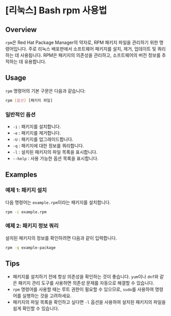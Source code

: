 # [리눅스] Bash rpm 사용법

## Overview
`rpm`은 Red Hat Package Manager의 약자로, RPM 패키지 파일을 관리하기 위한 명령어입니다. 주로 리눅스 배포판에서 소프트웨어 패키지를 설치, 제거, 업데이트 및 쿼리하는 데 사용됩니다. RPM은 패키지의 의존성을 관리하고, 소프트웨어의 버전 정보를 추적하는 데 유용합니다.

## Usage
`rpm` 명령어의 기본 구문은 다음과 같습니다:

```bash
rpm [옵션] [패키지 파일]
```

### 일반적인 옵션
- `-i` : 패키지를 설치합니다.
- `-e` : 패키지를 제거합니다.
- `-U` : 패키지를 업그레이드합니다.
- `-q` : 패키지에 대한 정보를 쿼리합니다.
- `-l` : 설치된 패키지의 파일 목록을 표시합니다.
- `--help` : 사용 가능한 옵션 목록을 표시합니다.

## Examples
### 예제 1: 패키지 설치
다음 명령어는 `example.rpm`이라는 패키지를 설치합니다.

```bash
rpm -i example.rpm
```

### 예제 2: 패키지 정보 쿼리
설치된 패키지의 정보를 확인하려면 다음과 같이 입력합니다.

```bash
rpm -q example-package
```

## Tips
- 패키지를 설치하기 전에 항상 의존성을 확인하는 것이 좋습니다. `yum`이나 `dnf`와 같은 패키지 관리 도구를 사용하면 의존성 문제를 자동으로 해결할 수 있습니다.
- `rpm` 명령어를 사용할 때는 루트 권한이 필요할 수 있으므로, `sudo`를 사용하여 명령어를 실행하는 것을 고려하세요.
- 패키지의 파일 목록을 확인하고 싶다면 `-l` 옵션을 사용하여 설치된 패키지의 파일을 쉽게 확인할 수 있습니다.